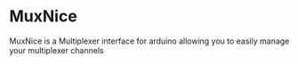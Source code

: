 # MuxNice
MuxNice is a Multiplexer interface for arduino allowing you to easily manage your multiplexer channels
